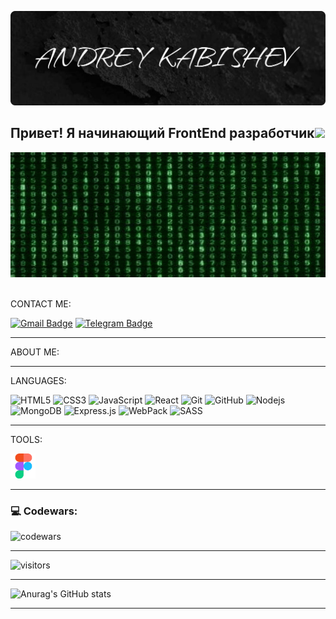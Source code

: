 [![Header](https://github.com/Andrey032/andrey032/blob/main/assets/Frame%202.svg)](https://t.me/Sansay89)

## Привет! Я начинающий FrontEnd разработчик<img src="https://media.giphy.com/media/WUlplcMpOCEmTGBtBW/giphy.gif" width="30px">

<img src="https://github.com/Andrey032/andrey032/blob/main/assets/giphy.gif" title="gif" alt="gif" width="800" height="200"/>&nbsp;


СONTACT ME:

[![Gmail Badge](https://img.shields.io/badge/-kaakabishev@gmail.com-c14438?style=flat-square&logo=Gmail&logoColor=white&link=mailto:kaakabishev@gmail.com)](mailto:kaakabishev@gmail.com)
[![Telegram Badge](https://img.shields.io/badge/-Sansay89-blue?style=flat&logo=Telegram&logoColor=white)](https://t.me/Sansay89)

---

ABOUT ME:

---

LANGUAGES:

![HTML5](https://img.shields.io/badge/-HTML5-E34F26?style=flat-square&logo=html5&logoColor=white)
![CSS3](https://img.shields.io/badge/-CSS3-1572B6?style=flat-square&logo=css3)
![JavaScript](https://img.shields.io/badge/-JavaScript-black?style=flat-square&logo=javascript)
![React](https://img.shields.io/badge/-React-black?style=flat-square&logo=react)
![Git](https://img.shields.io/badge/-Git-black?style=flat-square&logo=git)
![GitHub](https://img.shields.io/badge/-GitHub-181717?style=flat-square&logo=github)
![Nodejs](https://img.shields.io/badge/-Nodejs-black?style=flat-square&logo=Node.js)
![MongoDB](https://img.shields.io/badge/-MongoDB-black?style=flat-square&logo=mongodb)
![Express.js](https://img.shields.io/badge/-Express.js-black?style=flat-square&logo=express)
![WebPack](https://img.shields.io/badge/-Webpack-black?style=flat-square&logo=webpack)
![SASS](https://img.shields.io/badge/-SASS/SCSS-black?style=flat-square&logo=SASS)

---

 TOOLS:

 <img src="https://github.com/devicons/devicon/blob/master/icons/figma/figma-original.svg" title="figma" alt="figma" width="40" height="40"/>&nbsp;

---

### 💻 Codewars:

![codewars](https://www.codewars.com/users/Andrey032/badges/large)

---

![visitors](https://visitor-badge.laobi.icu/badge?page_id=Andrey032)

---

![Anurag's GitHub stats](https://github-readme-stats.vercel.app/api?username=Andrey032&show_icons=true&theme=transparent)

---